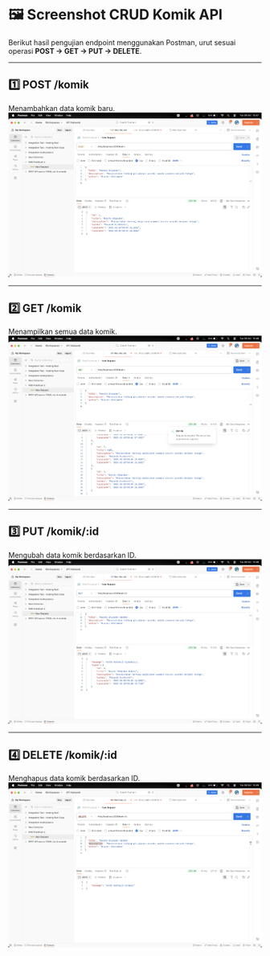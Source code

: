 # 🖼️ Screenshot CRUD Komik API

Berikut hasil pengujian endpoint menggunakan Postman, urut sesuai operasi **POST → GET → PUT → DELETE**.

---

## 1️⃣ POST /komik
Menambahkan data komik baru.  
![POST Komik](SS/post.png)

---

## 2️⃣ GET /komik
Menampilkan semua data komik.  
![GET Komik](SS/get.png)

---

## 3️⃣ PUT /komik/:id
Mengubah data komik berdasarkan ID.  
![PUT Komik](SS/put.png)

---

## 4️⃣ DELETE /komik/:id
Menghapus data komik berdasarkan ID.  
![DELETE Komik](SS/delete.png)

